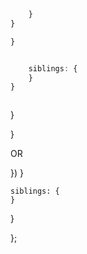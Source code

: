


```js
    }
}
```


```js
}

```


```js

```


```js
    siblings: {
    }
}



```


}

}











OR




  })
}





    siblings: {
    }
}


};






